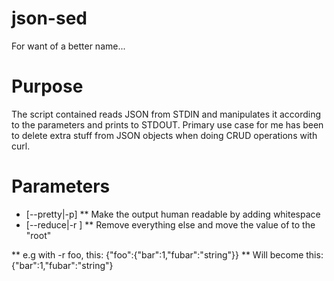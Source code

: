 # json-sed

For want of a better name...

# Purpose

The script contained reads JSON from STDIN and manipulates it according to the parameters and prints
to STDOUT. Primary use case for me has been to delete extra stuff from JSON objects when doing CRUD operations with curl.

# Parameters

* [--pretty|-p]
** Make the output human readable by adding whitespace
* [--reduce|-r <key>]
** Remove everything else and move the value of <key> to the "root"

** e.g with -r foo, this: {"foo":{"bar":1,"fubar":"string"}}
** Will become this: {"bar":1,"fubar":"string"}

